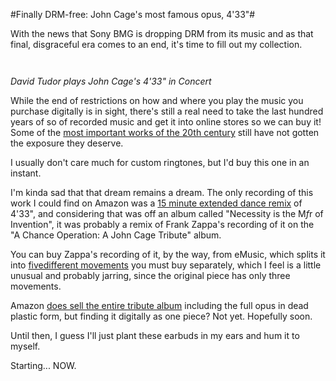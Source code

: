 #Finally DRM-free: John Cage's most famous opus, 4'33"#

With the news that Sony BMG is dropping DRM from its music and as that final, disgraceful era comes to an end, it's time to fill out my collection.


`
`
  

*David Tudor plays John Cage's 4'33" in Concert*

While the end of restrictions on how and where you play the music you purchase digitally is in sight, there's still a real need to take the last hundred years of so of recorded music and get it into online stores so we can buy it! Some of the [most important works of the 20th century](http://en.wikipedia.org/wiki/4'33%22) still have not gotten the exposure they deserve.

I usually don't care much for custom ringtones, but I'd buy this one in an instant.

I'm kinda sad that that dream remains a dream. The only recording of this work I could find on Amazon was a [15 minute extended dance remix](http://www.amazon.com/1500-433-Extended-Dance-Mix/dp/B000S4QCBE/ref=sr_1_11?ie=UTF8&s=dmusic&qid=1200073111&sr=1-11) of 4'33", and considering that was off an album called "Necessity is the M*f*r of Invention", it was probably a remix of Frank Zappa's recording of it on the "A Chance Operation: A John Cage Tribute" album.

You can buy Zappa's recording of it, by the way, from eMusic, which splits it into [fivedifferent movements](http://www.emusic.com/album/Various-Artists-KOCH-Records-John-Cage-A-Chance-Operation-MP3-Download/10607012.html) you must buy separately, which I feel is a little unusual and probably jarring, since the original piece has only three movements.

Amazon [does sell the entire tribute album](http://www.amazon.com/Chance-Operation-John-Cage-Tribute/dp/B000001SH6) including the full opus in dead plastic form, but finding it digitally as one piece? Not yet. Hopefully soon.

Until then, I guess I'll just plant these earbuds in my ears and hum it to myself.

Starting... NOW.

